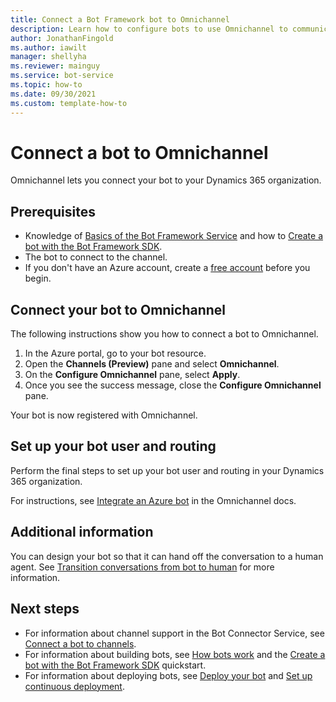 ```yaml
---
title: Connect a Bot Framework bot to Omnichannel
description: Learn how to configure bots to use Omnichannel to communicate with users in your Dynamics 365 organization.
author: JonathanFingold
ms.author: iawilt
manager: shellyha
ms.reviewer: mainguy
ms.service: bot-service
ms.topic: how-to
ms.date: 09/30/2021
ms.custom: template-how-to
---
```


# Connect a bot to Omnichannel

Omnichannel lets you connect your bot to your Dynamics 365 organization.

## Prerequisites

- Knowledge of [Basics of the Bot Framework Service](v4sdk/bot-builder-basics.md) and how to [Create a bot with the Bot Framework SDK](bot-service-quickstart-create-bot.md).
- The bot to connect to the channel.
- If you don't have an Azure account, create a [free account](https://azure.microsoft.com/free/?WT.mc_id=A261C142F) before you begin.

## Connect your bot to Omnichannel

The following instructions show you how to connect a bot to Omnichannel.

1. In the Azure portal, go to your bot resource.
1. Open the **Channels (Preview)** pane and select **Omnichannel**.
1. On the **Configure Omnichannel** pane, select **Apply**.
1. Once you see the success message, close the **Configure Omnichannel** pane.

Your bot is now registered with Omnichannel.

## Set up your bot user and routing

Perform the final steps to set up your bot user and routing in your Dynamics 365 organization.

For instructions, see [Integrate an Azure bot](/dynamics365/customer-service/configure-bot) in the Omnichannel docs.

## Additional information

You can design your bot so that it can hand off the conversation to a human agent. See [Transition conversations from bot to human](bot-service-design-pattern-handoff-human.md) for more information.

## Next steps

- For information about channel support in the Bot Connector Service, see [Connect a bot to channels](bot-service-manage-channels.md).
- For information about building bots, see [How bots work](v4sdk/bot-builder-basics.md) and the [Create a bot with the Bot Framework SDK](bot-service-quickstart-create-bot.md) quickstart.
- For information about deploying bots, see [Deploy your bot](bot-builder-deploy-az-cli.md) and [Set up continuous deployment](bot-service-build-continuous-deployment.md).

